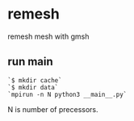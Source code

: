 # remesh
remesh mesh with gmsh

## run __main__
    `$ mkdir cache`
    `$ mkdir data`
    `mpirun -n N python3 __main__.py`
N is number of precessors.
